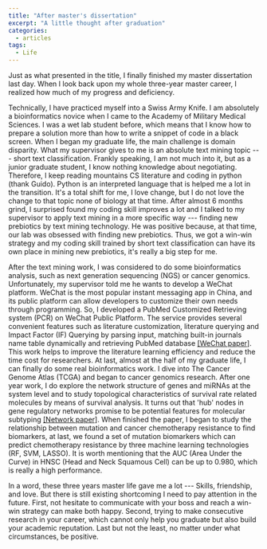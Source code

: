 ```yaml
---
title: "After master's dissertation"
excerpt: "A little thought after graduation"
categories:
  - articles
tags:
  - Life
---
```


Just as what presented in the title, I finally finished my master dissertation last day. When I look back upon my whole three-year master career, I realized how much of my progress and deficiency.

Technically, I have practiced myself into a Swiss Army Knife. I am absolutely a bioinformatics novice when I came to the Academy of Military Medical Sciences. I was a wet lab student before, which means that I know how to prepare a solution more than how to write a snippet of code in a black screen. When I began my graduate life, the main challenge is domain disparity. What my supervisor gives to me is an absolute text mining topic --- short text classification. Frankly speaking, I am not much into it, but as a junior graduate student, I know nothing knowledge about negotiating. Therefore, I keep reading mountains CS literature and coding in python (thank Guido). Python is an interpreted language that is helped me a lot in the transition. It's a total shift for me, I love change, but I do not love the change to that topic none of biology at that time. After almost 6 months grind, I surprised found my coding skill improves a lot and I talked to my supervisor to apply text mining in a more specific way --- finding new prebiotics by text mining technology. He was positive because, at that time, our lab was obsessed with finding new prebiotics. Thus, we got a win-win strategy and my coding skill trained by short text classification can have its own place in mining new prebiotics, it's really a big step for me.

After the text mining work, I was considered to do some bioinformatics analysis, such as next generation sequencing (NGS) or cancer genomics. Unfortunately, my supervisor told me he wants to develop a WeChat platform. WeChat is the most popular instant messaging app in China, and its public platform can allow developers to customize their own needs through programming. So, I developed a PubMed Customized Retrieving system (PCR) on WeChat Public Platform. The service provides several convenient features such as literature customization, literature querying and Impact Factor (IF) Querying by parsing input, matching built-in journals name table dynamically and retrieving PubMed database [[WeChat paper]](/download/WechatPlatform.pdf). This work helps to improve the literature learning efficiency and reduce the time cost for researchers. At last, almost at the half of my graduate life, I can finally do some real bioinformatics work. I dive into The Cancer Genome Atlas (TCGA) and began to cancer genomics research. After one year work, I do explore the network structure of genes and miRNAs at the system level and to study topological characteristics of survival rate related molecules by means of survival analysis. It turns out that 'hub' nodes in gene regulatory networks promise to be potential features for molecular subtyping [[Network paper]](/download/ComplexNetwork.pdf). When finished the paper, I began to study the relationship between mutation and cancer chemotherapy resistance to find biomarkers, at last, we found a set of mutation biomarkers which can predict chemotherapy resistance by three machine learning technologies (RF, SVM, LASSO). It is worth mentioning that the AUC (Area Under the Curve) in HNSC (Head and Neck Squamous Cell) can be up to 0.980, which is really a high performance.

In a word, these three years master life gave me a lot --- Skills, friendship, and love. But there is still existing shortcoming I need to pay attention in the future. First, not hesitate to communicate with your boss and reach a win-win strategy can make both happy. Second, trying to make consecutive research in your career, which cannot only help you graduate but also build your academic reputation. Last but not the least, no matter under what circumstances, be positive.



